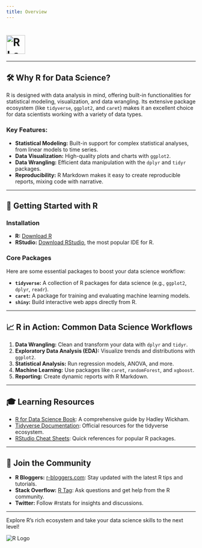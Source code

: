 ```yaml
---
title: Overview
---
```


# <img src="https://img.shields.io/badge/R-276DC3?style=flat-square&logo=r&logoColor=white" alt="R Logo" width="50" height="50" style="vertical-align: middle; margin-right: 1px; margin-bottom: 0px;" />

---

## 🛠️ **Why R for Data Science?**

R is designed with data analysis in mind, offering built-in functionalities for statistical modeling, visualization, and data wrangling. Its extensive package ecosystem (like `tidyverse`, `ggplot2`, and `caret`) makes it an excellent choice for data scientists working with a variety of data types.

### Key Features:

- **Statistical Modeling:** Built-in support for complex statistical analyses, from linear models to time series.
- **Data Visualization:** High-quality plots and charts with `ggplot2`.
- **Data Wrangling:** Efficient data manipulation with the `dplyr` and `tidyr` packages.
- **Reproducibility:** R Markdown makes it easy to create reproducible reports, mixing code with narrative.

---

## 🚀 **Getting Started with R**

### Installation

- **R:** [Download R](https://cran.r-project.org/)
- **RStudio:** [Download RStudio](https://www.rstudio.com/products/rstudio/download/), the most popular IDE for R.

### Core Packages

Here are some essential packages to boost your data science workflow:

- **`tidyverse`:** A collection of R packages for data science (e.g., `ggplot2`, `dplyr`, `readr`).
- **`caret`:** A package for training and evaluating machine learning models.
- **`shiny`:** Build interactive web apps directly from R.

---

## 📈 **R in Action: Common Data Science Workflows**

1. **Data Wrangling:** Clean and transform your data with `dplyr` and `tidyr`.
2. **Exploratory Data Analysis (EDA):** Visualize trends and distributions with `ggplot2`.
3. **Statistical Analysis:** Run regression models, ANOVA, and more.
4. **Machine Learning:** Use packages like `caret`, `randomForest`, and `xgboost`.
5. **Reporting:** Create dynamic reports with R Markdown.

---

## 🎓 **Learning Resources**

- [R for Data Science Book](https://r4ds.had.co.nz/): A comprehensive guide by Hadley Wickham.
- [Tidyverse Documentation](https://www.tidyverse.org/): Official resources for the tidyverse ecosystem.
- [RStudio Cheat Sheets](https://www.rstudio.com/resources/cheatsheets/): Quick references for popular R packages.

---

## 💬 **Join the Community**

- **R Bloggers:** [r-bloggers.com](https://www.r-bloggers.com/): Stay updated with the latest R tips and tutorials.
- **Stack Overflow:** [R Tag](https://stackoverflow.com/questions/tagged/r): Ask questions and get help from the R community.
- **Twitter:** Follow #rstats for insights and discussions.

---

Explore R’s rich ecosystem and take your data science skills to the next level!

![R Logo](https://www.r-project.org/logo/Rlogo.png)
